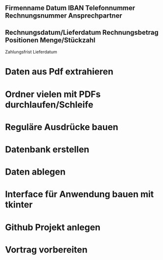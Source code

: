 Firmenname
Datum
IBAN
Telefonnummer
Rechnungsnummer
Ansprechpartner
------
Rechnungsdatum/Lieferdatum
Rechnungsbetrag
Positionen
Menge/Stückzahl
-----
Zahlungsfrist
Lieferdatum



# Daten aus Pdf extrahieren
# Ordner vielen mit PDFs durchlaufen/Schleife
# Reguläre Ausdrücke bauen
# Datenbank erstellen
# Daten ablegen
# Interface für Anwendung bauen mit tkinter
# Github Projekt anlegen
# Vortrag vorbereiten
